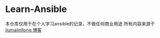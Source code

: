 # Learn-Ansible
本仓库仅用于在个人学习ansible的记录，不做任何商业用途
所有内容来源于[jiumajinllong 博客](https://www.junmajinlong.com/ansible)